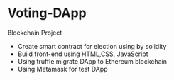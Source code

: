 # Voting-DApp

Blockchain Project
- Create smart contract for election using by solidity 
- Build front-end using HTML,CSS, JavaScript
- Using truffle migrate DApp to Ethereum blockchain 
- Using Metamask for test DApp 

